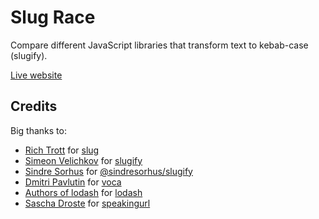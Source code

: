 # Slug Race

Compare different JavaScript libraries that transform text to
kebab-case (slugify).

[Live website](https://slugrace.zy.ke/)

## Credits

Big thanks to:

- [Rich Trott](https://github.com/Trott) for [slug](https://github.com/Trott/slug)
- [Simeon Velichkov](https://github.com/simov) for [slugify](https://github.com/simov/slugify)
- [Sindre Sorhus](https://github.com/sindresorhus) for [@sindresorhus/slugify](https://github.com/sindresorhus/slugify)
- [Dmitri Pavlutin](https://github.com/panzerdp) for [voca](https://github.com/panzerdp/voca)
- [Authors of lodash](https://github.com/lodash) for [lodash](https://github.com/lodash/lodash)
- [Sascha Droste](https://github.com/pid) for [speakingurl](https://github.com/pid/speakingurl)
